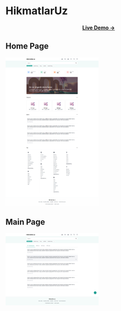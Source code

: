 # HikmatlarUz

 <h4 align="center">
   <a href="http://hikmatlar.uz/" style="text-align: center;" >Live Demo &#x2192;</a>
 </h4>

<h2>Home Page</h2>

<div align="center" style="display: flex; items: center">
  <img alt="Hikmatlar.uz home page" src="/src/assets/screenshots/image_2022-01-12_14-30-17.png" style="width: 50%; height:50%" />
</div>

<h2>Main Page</h2>

<div align="center" style="display: flex; items: center">
  <img alt="Hikmatlar.uz main page" src="src/assets/screenshots/127.0.0.1_5500_src_index.html.png" style="width: 50%; height:50%" />
</div>
